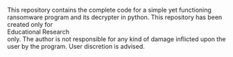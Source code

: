 This repository contains the complete code for a simple yet functioning ransomware program and its decrypter in python. This repository has been created only for <br>Educational Research<br> only. The author is not responsible for any kind of damage inflicted upon the user by the program. User discretion is advised.
